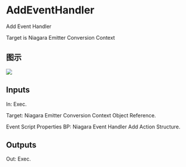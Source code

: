 # AddEventHandler

Add Event Handler

Target is Niagara Emitter Conversion Context

## 图示

![]($-20221218-19010883.png)

## Inputs

In: Exec.

Target: Niagara Emitter Conversion Context Object Reference.

Event Script Properties BP: Niagara Event Handler Add Action Structure.  

## Outputs

Out: Exec.

